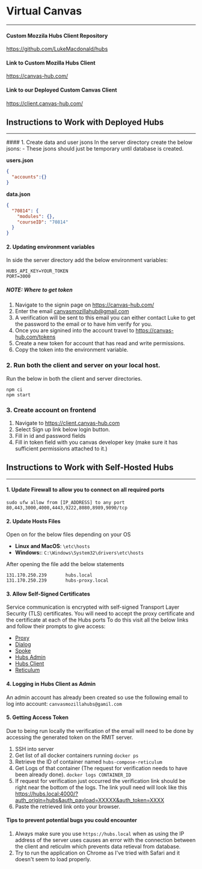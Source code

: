 # Virtual Canvas 
***
#### Custom Mozzila Hubs Client Repository
https://github.com/LukeMacdonald/hubs
#### Link to Custom Mozilla Hubs Client
https://canvas-hub.com/
#### Link to our Deployed Custom Canvas Client
https://client.canvas-hub.com/

## Instructions to Work with Deployed Hubs
<hr/>
#### 1. Create data and user jsons
In the server directory create the below jsons:
- These jsons should just be temporary until database is created.

<b>users.json</b>
```json
{ 
  "accounts":{}
}
```
<b>data.json</b>
```json
{
  "70814": {
    "modules": {},
    "courseID": "70814"
  }
}
```
#### 2. Updating environment variables
In side the server directory add the below environment variables:
```shell
HUBS_API_KEY=YOUR_TOKEN
PORT=3000
```
##### NOTE: Where to get token
1. Navigate to the signin page on https://canvas-hub.com/
2. Enter the email canvasmozillahub@gmail.com
3. A verification will be sent to this email you can either contact Luke to get the password to the email or 
   to have him verify for you.
4. Once you are signined into the account travel to https://canvas-hub.com/tokens
5. Create a new token for account that has read and write permissions.
6. Copy the token into the environment variable. 
### 2. Run both the client and server on your local host.
Run the below in both the client and server directories.
```shell
npm ci
npm start
```
### 3. Create account on frontend
1. Navigate to https://client.canvas-hub.com 
2. Select Sign up link below login button.
3. Fill in id and password fields
4. Fill in token field with you canvas developer key (make sure it has sufficient permissions attached to it.)

## Instructions to Work with Self-Hosted Hubs
<hr/>

#### 1. Update Firewall to allow you to connect on all required ports
```shell
sudo ufw allow from [IP_ADDRESS] to any port 80,443,3000,4000,4443,9222,8080,8989,9090/tcp
```
#### 2. Update Hosts Files
Open on for the below files depending on your OS
- <b>Linux and MacOS</b>: ```\etc\hosts```
- <b>Windows:</b>: ```C:\Windows\System32\drivers\etc\hosts```

After opening the file add the below statements
```
131.170.250.239       hubs.local
131.170.250.239       hubs-proxy.local
```

#### 3. Allow Self-Signed Certificates
Service communication is encrypted with self-signed Transport Layer Security (TLS) certificates. You will need to accept the proxy certificate and the certificate at each of the Hubs ports
To do this visit all the below links and follow their prompts to give access:
- [Proxy](https://hubs-proxy.local:4000/)
- [Dialog](https://hubs.local:4443/)
- [Spoke](https://hubs.local:9090/)
- [Hubs Admin](https://hubs.local:8989/)
- [Hubs Client](https://hubs.local:8080/)
- [Reticulum](https://hubs.local:4000/)

#### 4. Logging in Hubs Client as Admin
An admin account has already been created so use the following email to log into account:
```canvasmozillahubs@gamil.com```

#### 5. Getting Access Token
Due to being run locally the verification of the email will need to be done by accessing the generated token on the RMIT server.
1. SSH into server
2. Get list of all docker containers running
```docker ps```
3. Retrieve the ID of container named ```hubs-compose-reticulum```
4. Get Logs of that container (The request for verification needs to have been already done).
 ```docker logs CONTAINER_ID```
5. If request for verification just occurred the verification link should be right near the bottom of the logs. The link youll need will look like this https://hubs.local:4000/?auth_origin=hubs&auth_payload=XXXXX&auth_token=XXXX
6. Paste the retrieved link onto your browser.

#### Tips to prevent potential bugs you could encounter
1. Always make sure you use `https://hubs.local` when as using the IP address of the server uses causes an error with the connection between the client and reticulm which prevents data retieval from database.
2. Try to run the application on Chrome as I've tried with Safari and it doesn't seem to load properly.